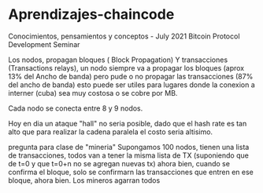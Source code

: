 # Aprendizajes-chaincode
Conocimientos, pensamientos y conceptos -  July 2021 Bitcoin Protocol Development Seminar


Los nodos, propagan bloques ( Block Propagation) Y transacciones (Transactions relays), un nodo siempre va a propagar los bloques (aprox 13% del Ancho de banda) pero pude o no propagar las transacciones (87% del ancho de banda) esto puede ser utiles para lugares donde la conexion a interner (cuba) sea muy costosa o se cobre por MB. 

Cada nodo se conecta entre 8 y 9 nodos. 

Hoy en dia un ataque "hall" no seria posible, dado que el hash rate es tan alto que para realizar la cadena paralela el costo seria altisimo. 











pregunta para clase de "mineria"
Supongamos 100 nodos, tienen una lista de transacciones, todos van a tener la misma lista de TX (suponiendo que de t=0 y que t=0+n no se agregan nuevas tx) ahora bien, cuando se confirma el bloque, solo se confirmarn las transacciones que entren en ese bloque, ahora bien. Los mineros agarran todos
